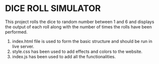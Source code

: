 # DICE ROLL SIMULATOR

This project rolls the dice to random number between 1 and 6 and displays the output of each roll along with the number of times the rolls have been performed. 
1. index.html file is used to form the basic structure and should be run in live server.
2. style.css has been used to add effects and colors to the website.
3. index.js has been used to add all the functionalities.
